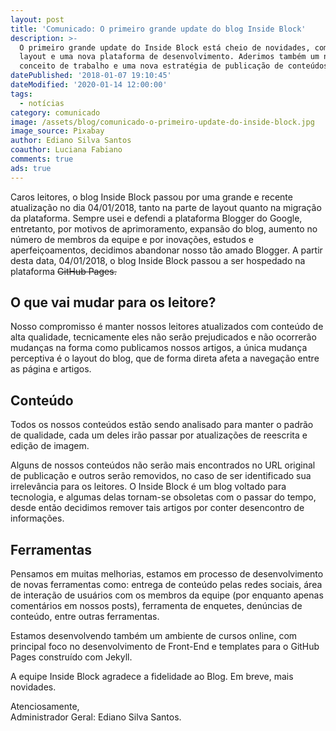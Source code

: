 ```yaml
---
layout: post
title: 'Comunicado: O primeiro grande update do blog Inside Block'
description: >-
  O primeiro grande update do Inside Block está cheio de novidades, como um novo
  layout e uma nova plataforma de desenvolvimento. Aderimos também um novo
  conceito de trabalho e uma nova estratégia de publicação de conteúdos.
datePublished: '2018-01-07 19:10:45'
dateModified: '2020-01-14 12:00:00'
tags:
  - notícias
category: comunicado
image: /assets/blog/comunicado-o-primeiro-update-do-inside-block.jpg
image_source: Pixabay
author: Ediano Silva Santos
coauthor: Luciana Fabiano
comments: true
ads: true
---
```

Caros leitores, o blog Inside Block passou por uma grande e recente atualização no dia 04/01/2018, tanto na parte de layout quanto na migração da plataforma. Sempre usei e defendi a plataforma Blogger do Google, entretanto, por motivos de aprimoramento, expansão do blog, aumento no número de membros da equipe e por inovações, estudos e aperfeiçoamentos, decidimos abandonar nosso tão amado Blogger. A partir desta data, 04/01/2018, o blog Inside Block passou a ser hospedado na plataforma <del>GitHub Pages<del>.

## O que vai mudar para os leitore?

Nosso compromisso é manter nossos leitores atualizados com conteúdo de alta qualidade, tecnicamente eles não serão prejudicados e não ocorrerão mudanças na forma como publicamos nossos artigos, a única mudança perceptiva é o layout do blog, que de forma direta afeta a navegação entre as página e artigos.

## Conteúdo

Todos os nossos conteúdos estão sendo analisado para manter o padrão de qualidade, cada um deles irão passar por atualizações de reescrita e edição de imagem.

Alguns de nossos conteúdos não serão mais encontrados no URL original de publicação e outros serão removidos, no caso de ser identificado sua irrelevância para os leitores. O Inside Block é um blog voltado para tecnologia, e algumas delas tornam-se obsoletas com o passar do tempo, desde então decidimos remover tais artigos por conter desencontro de informações.

## Ferramentas

Pensamos em muitas melhorias, estamos em processo de desenvolvimento de novas ferramentas como: entrega de conteúdo pelas redes sociais, área de interação de usuários com os membros da equipe (por enquanto apenas comentários em nossos posts), ferramenta de enquetes, denúncias de conteúdo, entre outras ferramentas.

Estamos desenvolvendo também um ambiente de cursos online, com principal foco no desenvolvimento de Front-End e templates para o GitHub Pages construído com Jekyll.

A equipe Inside Block agradece a fidelidade ao Blog. Em breve, mais novidades.

Atenciosamente,<br/> Administrador Geral: Ediano Silva Santos.

